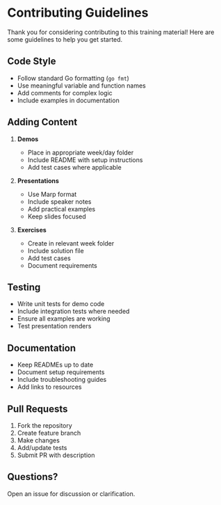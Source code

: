 # Contributing Guidelines

Thank you for considering contributing to this training material! Here are some guidelines to help you get started.

## Code Style

- Follow standard Go formatting (`go fmt`)
- Use meaningful variable and function names
- Add comments for complex logic
- Include examples in documentation

## Adding Content

1. **Demos**
   - Place in appropriate week/day folder
   - Include README with setup instructions
   - Add test cases where applicable

2. **Presentations**
   - Use Marp format
   - Include speaker notes
   - Add practical examples
   - Keep slides focused

3. **Exercises**
   - Create in relevant week folder
   - Include solution file
   - Add test cases
   - Document requirements

## Testing

- Write unit tests for demo code
- Include integration tests where needed
- Ensure all examples are working
- Test presentation renders

## Documentation

- Keep READMEs up to date
- Document setup requirements
- Include troubleshooting guides
- Add links to resources

## Pull Requests

1. Fork the repository
2. Create feature branch
3. Make changes
4. Add/update tests
5. Submit PR with description

## Questions?

Open an issue for discussion or clarification.
